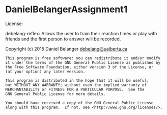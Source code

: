 # DanielBelangerAssignment1

 License: 
 
 debelang-reflex: Allows the user to train their reaction times or play with friends
and the first person to answer will be recorded.

Copyright (c) 2015 Daniel Belanger debelang@ualberta.ca

    This program is free software: you can redistribute it and/or modify
    it under the terms of the GNU General Public License as published by
    the Free Software Foundation, either version 3 of the License, or
    (at your option) any later version.

    This program is distributed in the hope that it will be useful,
    but WITHOUT ANY WARRANTY; without even the implied warranty of
    MERCHANTABILITY or FITNESS FOR A PARTICULAR PURPOSE.  See the
    GNU General Public License for more details.

    You should have received a copy of the GNU General Public License
    along with this program.  If not, see <http://www.gnu.org/licenses/>. 
